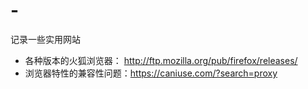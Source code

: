 # -
记录一些实用网站
- 各种版本的火狐浏览器： http://ftp.mozilla.org/pub/firefox/releases/ 
- 浏览器特性的兼容性问题：https://caniuse.com/?search=proxy
